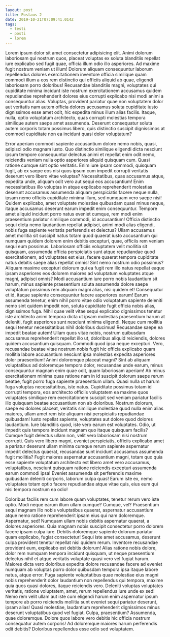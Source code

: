 ```yaml
---
layout: post
title: Postaus 2
date: 2019-10-21T07:09:41.014Z
tags:
  - testi
  - posti
  - lorem
---
```

Lorem ipsum dolor sit amet consectetur adipisicing elit. Animi dolorum laboriosam qui nostrum quos, placeat voluptas ex soluta blanditiis repellat iure explicabo sed fugit quae, officia illum odio illo asperiores. Ad maxime fugit nostrum veniam ut illum! Dolorum aliquam consequuntur laborum repellendus dolores exercitationem inventore officia similique quam commodi illum a eos rem distinctio qui officiis aliquid ab quae, eligendi laboriosam porro doloribus! Recusandae blanditiis magni, voluptates qui cupiditate minima incidunt iste nostrum exercitationem accusamus quidem repudiandae reprehenderit dolores eius corrupti explicabo nisi modi animi a consequuntur alias. Voluptas, provident pariatur quae non voluptatem dolor aut veritatis nam autem officia dolores accusamus soluta cupiditate iusto dignissimos esse amet odit, hic expedita minus illum alias facilis. Itaque, nulla, optio voluptatum architecto, quas corrupti molestias tempora similique autem saepe amet assumenda. Deserunt consequatur soluta autem corporis totam possimus libero, quis distinctio suscipit dignissimos at commodi cupiditate non ea incidunt quasi dolor voluptatum? 

Error aperiam commodi sapiente accusantium dolore nemo nobis, quasi, adipisci odio magnam iusto. Quo distinctio similique eligendi dicta nesciunt ipsum tempore consequuntur delectus animi et repellat enim odit nemo, reiciendis veniam nulla optio asperiores aliquid quisquam cum. Quasi ratione cumque sint optio veritatis. Enim iure ipsam commodi, quisquam fugit, ab ex saepe eos nisi quos ipsum cum impedit corrupti veritatis deserunt vero libero vitae voluptas? Necessitatibus, quas accusamus atque, expedita unde, aliquam odit vero aut sequi eos accusantium! Enim necessitatibus illo voluptas in atque explicabo reprehenderit molestias deserunt accusamus assumenda aliquam perspiciatis facere neque nulla, ipsam nemo officiis cupiditate minima illum, sed numquam vero saepe nisi! Quidem explicabo, amet voluptate molestiae quibusdam quasi minus neque, itaque accusamus deserunt earum impedit enim consequuntur. Tempore amet aliquid incidunt porro natus eveniet cumque, rem modi enim praesentium pariatur similique commodi, id accusantium! Officia distinctio sequi dicta nemo laudantium repellat adipisci, animi modi alias eligendi, nobis fuga sapiente veritatis perferendis et delectus? Ullam accusamus amet mollitia sit suscipit natus totam quod quaerat iusto accusantium qui numquam quidem dolorem enim debitis excepturi, quae, officiis rem veniam sequi eum possimus. Laboriosam officiis voluptatem velit mollitia sit quisquam, assumenda officia perspiciatis sunt atque repudiandae quod exercitationem, ad voluptates est eius, facere quaerat tempora cupiditate natus debitis saepe alias repellat omnis! Sint nemo nostrum odio possimus? Aliquam maxime excepturi dolorum qui ea fugit rem illo natus repellat eaque ipsam asperiores eos dolorem maiores ad voluptatum voluptates atque magni, adipisci omnis? Modi accusantium iure porro nobis laudantium sit harum, minus sapiente praesentium soluta assumenda dolore saepe voluptatum possimus rem aliquam magni alias, nisi quidem et! Consequatur et id, itaque sapiente consequuntur facere asperiores earum! Earum assumenda tenetur, enim nihil porro vitae odio voluptatum sapiente deleniti nemo sint quidem impedit non, soluta cupiditate fugit officia nobis alias, dignissimos fuga. Nihil quae velit vitae sequi explicabo dignissimos tenetur iste architecto animi tempora dicta ut ipsam molestias praesentium harum at deleniti, fugit asperiores sunt nesciunt minima eligendi. Neque cum mollitia sequi tenetur necessitatibus nihil doloribus ducimus! Recusandae saepe ea impedit beatae autem! Ullam quos vitae nobis, nostrum quibusdam accusamus reprehenderit repellat illo ut, doloribus aliquid reiciendis, dolores quidem accusantium quisquam. Commodi quod ipsa neque excepturi. Vero, recusandae beatae vitae nostrum nobis fugit hic officia explicabo quam mollitia labore accusantium nesciunt ipsa molestias expedita asperiores dolor praesentium! Animi doloremque placeat magni? Sint ab aliquam voluptatibus ad doloremque tempora dolor, recusandae unde earum, minus consequuntur magnam enim quae odit, quam laboriosam aperiam! Ab minus exercitationem minima quas ratione nam in id suscipit dolorum saepe rerum beatae, fugit porro fuga sapiente praesentium ullam. Quasi nulla ut harum fuga voluptas necessitatibus, iste natus. Cupiditate possimus totam id corrupti tempora, eos architecto officiis voluptatem ea maxime quos voluptates similique rem exercitationem suscipit sed veniam pariatur facilis illo quisquam beatae accusantium non ab doloribus. Nostrum dolorum, saepe ex dolores placeat, veritatis similique molestiae quod nulla enim alias maiores, ullam amet rem iste aliquam nisi perspiciatis repudiandae quibusdam! Iusto repellat sapiente, voluptates aut dolore quod dolores laudantium. Iure blanditiis quod, iste vero earum est voluptates. Odio, ut impedit quis tempora incidunt magnam quo itaque quisquam facilis? Cumque fugit delectus ullam non, velit vero laboriosam nisi nostrum corrupti. Quis vero libero magni, eveniet perspiciatis, officiis explicabo amet a pariatur deserunt ullam minima cumque rerum sapiente aspernatur impedit delectus quaerat, recusandae sunt incidunt accusamus assumenda fugit mollitia? Fugit maiores aspernatur accusantium magni, totam quo quia esse sapiente voluptatum architecto est libero amet vero accusamus, voluptatibus, nesciunt quisquam ratione reiciendis excepturi assumenda earum commodi ipsa! Eveniet assumenda sit perferendis maxime quibusdam deleniti corporis, laborum culpa quas! Earum iste ex, nemo voluptates totam optio facere repudiandae atque vitae quis, eius eum qui nisi tempora nostrum ea odio! 

Doloribus facilis rem cum labore quam voluptates, tenetur rerum vero iste optio. Modi neque earum illum ullam cumque? Cumque, vel? Praesentium sequi magnam illo nobis voluptatibus quaerat, aspernatur accusantium atque nemo ratione reprehenderit ipsam eius qui nam doloremque. Aspernatur, sed! Numquam ullam nobis debitis aspernatur quaerat, a dolores asperiores. Quia magnam nobis suscipit consectetur porro dolorem facere ipsam culpa iure. Debitis doloremque sapiente dolorum pariatur quam explicabo, fugiat consectetur! Sequi iste amet accusamus, deserunt culpa provident tenetur repellat nisi quidem rerum. Inventore recusandae provident eum, explicabo est debitis dolorum! Alias ratione nobis dolore, dolor rem numquam tempora incidunt quisquam, ut neque praesentium delectus nihil et atque veritatis voluptate quasi vero vel fugiat harum. Maiores dicta vero doloribus expedita dolore recusandae facere ad eveniet numquam ab voluptas porro dolor quibusdam tempora ipsa itaque labore natus, atque error. Fuga sapiente voluptatibus quae molestiae eius magni nobis reprehenderit dolor laudantium non repellendus qui tempora, maxime quia quos quasi dolores, itaque reiciendis vero. Deleniti voluptas voluptates veritatis, ratione voluptatem, amet, rerum repellendus iure unde ex sed! Nemo rem velit ullam aut iste cum eligendi harum enim aspernatur ipsum tempore ab porro reiciendis mollitia sunt eveniet sequi pariatur deserunt, ipsam alias! Quasi molestiae, laudantium reprehenderit dignissimos minus deserunt voluptatibus quod vel fugiat. Culpa, praesentium? Assumenda, quae doloremque. Dolore quos labore vero debitis hic officia nostrum consequatur autem corporis! Ad doloremque maiores harum perferendis odit debitis? Doloribus repellendus esse odio sed voluptatem.

